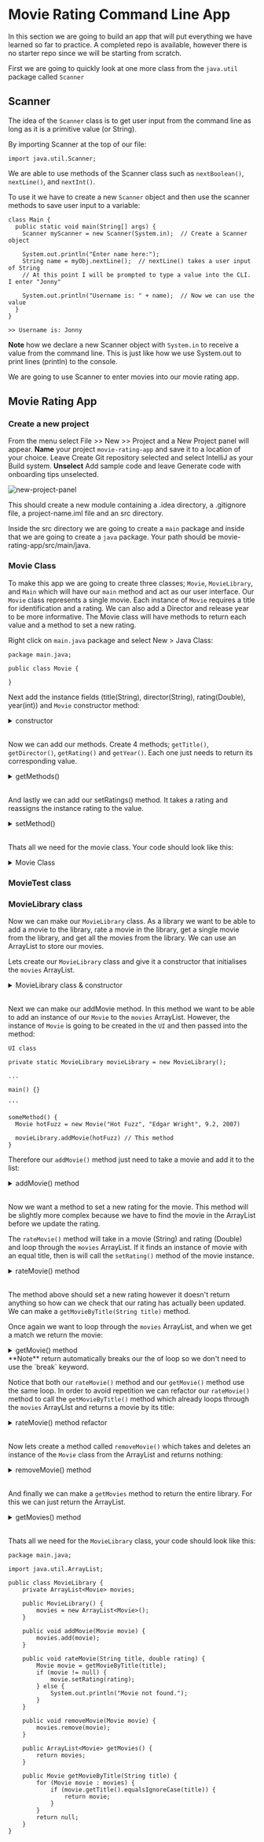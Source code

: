 # Movie Rating Command Line App

In this section we are going to build an app that will put everything we have learned so far to practice. A completed repo is available, however there is no starter repo since we will be starting from scratch.

First we are going to quickly look at one more class from the `java.util` package called `Scanner`

## Scanner

The idea of the `Scanner` class is to get user input from the command line as long as it is a primitive value (or String).

By importing Scanner at the top of our file:

```
import java.util.Scanner;
```

We are able to use methods of the Scanner class such as `nextBoolean()`, `nextLine()`, and `nextInt()`.

To use it we have to create a new `Scanner` object and then use the scanner methods to save user input to a variable:

```
class Main {
  public static void main(String[] args) {
    Scanner myScanner = new Scanner(System.in);  // Create a Scanner object

    System.out.println("Enter name here:");
    String name = myObj.nextLine();  // nextLine() takes a user input of String
    // At this point I will be prompted to type a value into the CLI. I enter "Jonny"

    System.out.println("Username is: " + name);  // Now we can use the value
  }
}

>> Username is: Jonny
```

**Note** how we declare a new Scanner object with `System.in` to receive a value from the command line. This is just like how we use System.out to print lines (println) to the console.

We are going to use Scanner to enter movies into our movie rating app.

## Movie Rating App

### Create a new project

From the menu select File >> New >> Project and a New Project panel will appear. **Name** your project `movie-rating-app` and save it to a location of your choice. Leave Create Git repository selected and select IntelliJ as your Build system. **Unselect** Add sample code and leave Generate code with onboarding tips unselected.

![new-project-panel](./images/Java-project-setup.png)

This should create a new module containing a .idea directory, a .gitignore file, a project-name.iml file and an src directory.

Inside the src directory we are going to create a `main` package and inside that we are going to create a `java` package. Your path should be movie-rating-app/src/main/java.

### Movie Class

To make this app we are going to create three classes; `Movie`, `MovieLibrary`, and `Main` which will have our `main` method and act as our user interface. Our `Movie` class represents a single movie. Each instance of `Movie` requires a title for identification and a rating. We can also add a Director and release year to be more informative. The Movie class will have methods to return each value and a method to set a new rating.

Right click on `main.java` package and select New > Java Class:

```
package main.java;

public class Movie {

}
```

Next add the instance fields (title(String), director(String), rating(Double), year(int)) and `Movie` constructor method:

<details>
<summary>constructor</summary>

```
package main.java;

public class Movie {
  private String title;
  private String director;
  private double rating;
  private int year;

  public Movie(String title, String director, double rating, int year) {
      this.title = title;
      this.director = director;
      this.rating = rating;
      this.year = year;
  }
}
```

</details>

<br>

Now we can add our methods. Create 4 methods; `getTitle()`, `getDirector()`, `getRating()` and `getYear()`. Each one just needs to return its corresponding value.

<details>
<summary>getMethods()</summary>

```
public String getTitle() {
    return title;
}

public String getDirector() {
    return director;
}

public double getRating() {
    return rating;
}

public int getYear() {
    return year;
}
```

</details>

<br>

And lastly we can add our setRatings() method. It takes a rating and reassigns the instance rating to the value.

<details>
<summary>setMethod()</summary>

```
public void setRating(double rating) {
    this.rating = rating;
}
```

</details>

<br>

Thats all we need for the movie class. Your code should look like this:

<details>
<summary>Movie Class</summary>

```
package main.java;

public class Movie {
private String title;
private String director;
private double rating;
private int year;

    public Movie(String title, String director, double rating, int year) {
        this.title = title;
        this.director = director;
        this.rating = rating;
        this.year = year;
    }

    public String getTitle() {
        return title;
    }

    public String getDirector() {
        return director;
    }

    public double getRating() {
        return rating;
    }

    public int getYear() {
        return year;
    }

    public void setRating(double rating) {
        this.rating = rating;
    }

}

```

</details>

### MovieTest class

### MovieLibrary class

Now we can make our `MovieLibrary` class. As a library we want to be able to add a movie to the library, rate a movie in the library, get a single movie from the library, and get all the movies from the library. We can use an ArrayList to store our movies.

Lets create our `MovieLibrary` class and give it a constructor that initialises the `movies` ArrayList.

<details>
<summary>MovieLibrary class & constructor</summary>

```
package main.java;

import java.util.ArrayList;

public class MovieLibrary {
    private ArrayList<Movie> movies;

    public MovieLibrary() {
        movies = new ArrayList<Movie>();
    }

}
```

</details>

<br>

Next we can make our addMovie method. In this method we want to be able to add an instance of our `Movie` to the `movies` ArrayList. However, the instance of `Movie` is going to be created in the `UI` and then passed into the method:

```
UI class

private static MovieLibrary movieLibrary = new MovieLibrary();

...

main() {}

'''

someMethod() {
  Movie hotFuzz = new Movie("Hot Fuzz", "Edgar Wright", 9.2, 2007)

  movieLibrary.addMovie(hotFuzz) // This method
}
```

Therefore our `addMovie()` method just need to take a movie and add it to the list:

<details>
<summary>addMovie() method</summary>

```
public void addMovie(Movie movie) {
    movies.add(movie); // adds hotFuzz to the library
}
```

</details>

<br>

Now we want a method to set a new rating for the movie. This method will be slightly more complex because we have to find the movie in the ArrayList before we update the rating.

The `rateMovie()` method will take in a movie (String) and rating (Double) and loop through the `movies` ArrayList. If it finds an instance of movie with an equal title, then is will call the `setRating()` method of the movie instance.

<details>
<summary>rateMovie() method</summary>

```
public void rateMovie(String title, double rating) {

    // Find the movie by title and set its rating
    for (Movie movie : movies) {
        if (movie.getTitle().equalsIgnoreCase(title)) { // Ignoring case, are two Strings equal?
            movie.setRating(rating); // If so then we set the new rating
            break; // And break out of the loop
        }
    }

    System.out.println("Movie not found.");
}
```

</details>

<br>

The method above should set a new rating however it doesn't return anything so how can we check that our rating has actually been updated. We can make a `getMovieByTitle(String title)` method.

Once again we want to loop through the `movies` ArrayList, and when we get a match we return the movie:

<details>
<summary>getMovie() method</summary>

```
public void getMovieByTitle(String title, double rating) {

    // Find the movie by title and return it
    for (Movie movie : movies) {
        if (movie.getTitle().equalsIgnoreCase(title)) {
            return movie;
        }
    }

    System.out.println("Movie not found.");
}
```

</details>
**Note** return automatically breaks our the of loop so we don't need to use the `break` keyword.

<br>

Notice that both our `rateMovie()` method and our `getMovie()` method use the same loop. In order to avoid repetition we can refactor our `rateMovie()` method to call the `getMovieByTitle()` method which already loops through the `movies` ArrayLIst and returns a movie by its title:

<details>
<summary>rateMovie() method refactor</summary>

```
public void rateMovie(String title, double rating) {
    Movie movie = getMovieByTitle(title); // Find the movie

    if (movie != null) {
        movie.setRating(rating); // call setRating()
    } else {
        System.out.println("Movie not found.");
    }
}
```

</details>

<br>

Now lets create a method called `removeMovie()` which takes and deletes an instance of the `Movie` class from the ArrayList and returns nothing:

<details>
<summary>removeMovie() method</summary>

```
public void removeMovie(Movie movie) {
    movies.remove(movie);
}
```

</details>

<br>

And finally we can make a `getMovies` method to return the entire library. For this we can just return the ArrayList.

<details>
<summary>getMovies() method</summary>

```
public ArrayList<Movie> getMovies() {
    return movies;
}
```

</details>

<br>

Thats all we need for the `MovieLibrary` class, your code should look like this:

```
package main.java;

import java.util.ArrayList;

public class MovieLibrary {
    private ArrayList<Movie> movies;

    public MovieLibrary() {
        movies = new ArrayList<Movie>();
    }

    public void addMovie(Movie movie) {
        movies.add(movie);
    }

    public void rateMovie(String title, double rating) {
        Movie movie = getMovieByTitle(title);
        if (movie != null) {
            movie.setRating(rating);
        } else {
            System.out.println("Movie not found.");
        }
    }

    public void removeMovie(Movie movie) {
        movies.remove(movie);
    }

    public ArrayList<Movie> getMovies() {
        return movies;
    }

    public Movie getMovieByTitle(String title) {
        for (Movie movie : movies) {
            if (movie.getTitle().equalsIgnoreCase(title)) {
                return movie;
            }
        }
        return null;
    }
}
```
